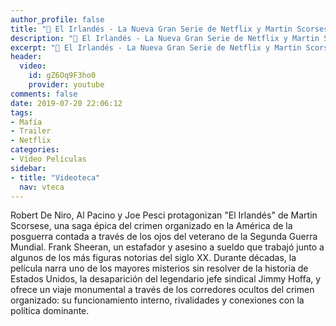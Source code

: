 ```yaml
---
author_profile: false
title: "🎥 El Irlandés - La Nueva Gran Serie de Netflix y Martin Scorsese sobre la Mafía Americana"
description: "🎥 El Irlandés - La Nueva Gran Serie de Netflix y Martin Scorsese sobre la Mafía Americana"
excerpt: "🎥 El Irlandés - La Nueva Gran Serie de Netflix y Martin Scorsese sobre la Mafía Americana"
header:
  video:
    id: gZ6Oq9F3ho0
    provider: youtube
comments: false
date: 2019-07-20 22:06:12
tags:
- Mafía
- Trailer
- Netflix
categories:
- Vídeo Películas
sidebar:
- title: "Videoteca"
  nav: vteca
---
```

Robert De Niro, Al Pacino y Joe Pesci protagonizan "El Irlandés" de Martin Scorsese, una saga épica del crimen organizado en la América de la posguerra contada a través de los ojos del veterano de la Segunda Guerra Mundial.
Frank Sheeran, un estafador y asesino a sueldo que trabajó junto a algunos de los más figuras notorias del siglo XX. Durante décadas, la película narra uno de los mayores misterios sin resolver de la historia de Estados Unidos, la desaparición del legendario jefe sindical Jimmy Hoffa, y ofrece un viaje monumental a través de los corredores ocultos del crimen organizado: su funcionamiento interno, rivalidades y conexiones con la política dominante. 